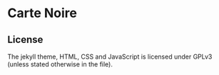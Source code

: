 # Carte Noire

## License
The jekyll theme, HTML, CSS and JavaScript is licensed under GPLv3 (unless stated otherwise in the file).
